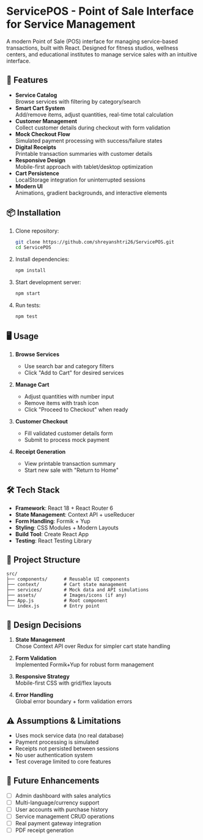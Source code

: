 # ServicePOS - Point of Sale Interface for Service Management

A modern Point of Sale (POS) interface for managing service-based transactions, built with React. Designed for fitness studios, wellness centers, and educational institutes to manage service sales with an intuitive interface.

## 🚀 Features

- **Service Catalog**  
  Browse services with filtering by category/search
- **Smart Cart System**  
  Add/remove items, adjust quantities, real-time total calculation
- **Customer Management**  
  Collect customer details during checkout with form validation
- **Mock Checkout Flow**  
  Simulated payment processing with success/failure states
- **Digital Receipts**  
  Printable transaction summaries with customer details
- **Responsive Design**  
  Mobile-first approach with tablet/desktop optimization
- **Cart Persistence**  
  LocalStorage integration for uninterrupted sessions
- **Modern UI**  
  Animations, gradient backgrounds, and interactive elements

## 📦 Installation

1. Clone repository:
   ```bash
   git clone https://github.com/shreyanshtri26/ServicePOS.git
   cd ServicePOS
   ```
2. Install dependencies:
   ```bash
   npm install
   ```
3. Start development server:
   ```bash
   npm start
   ```
4. Run tests:
   ```bash
   npm test
   ```

## 🖥️ Usage

1. **Browse Services**  
   - Use search bar and category filters
   - Click "Add to Cart" for desired services

2. **Manage Cart**  
   - Adjust quantities with number input
   - Remove items with trash icon
   - Click "Proceed to Checkout" when ready

3. **Customer Checkout**  
   - Fill validated customer details form
   - Submit to process mock payment

4. **Receipt Generation**  
   - View printable transaction summary
   - Start new sale with "Return to Home"

## 🛠️ Tech Stack

- **Framework**: React 18 + React Router 6
- **State Management**: Context API + useReducer
- **Form Handling**: Formik + Yup
- **Styling**: CSS Modules + Modern Layouts
- **Build Tool**: Create React App
- **Testing**: React Testing Library

## 📁 Project Structure

```
src/
├── components/      # Reusable UI components
├── context/         # Cart state management
├── services/        # Mock data and API simulations
├── assets/          # Images/icons (if any)
├── App.js           # Root component
└── index.js         # Entry point
```

## 🧠 Design Decisions

1. **State Management**  
   Chose Context API over Redux for simpler cart state handling

2. **Form Validation**  
   Implemented Formik+Yup for robust form management

3. **Responsive Strategy**  
   Mobile-first CSS with grid/flex layouts

4. **Error Handling**  
   Global error boundary + form validation errors

## ⚠️ Assumptions & Limitations

- Uses mock service data (no real database)
- Payment processing is simulated
- Receipts not persisted between sessions
- No user authentication system
- Test coverage limited to core features

## 🚧 Future Enhancements

- [ ] Admin dashboard with sales analytics
- [ ] Multi-language/currency support
- [ ] User accounts with purchase history
- [ ] Service management CRUD operations
- [ ] Real payment gateway integration
- [ ] PDF receipt generation
